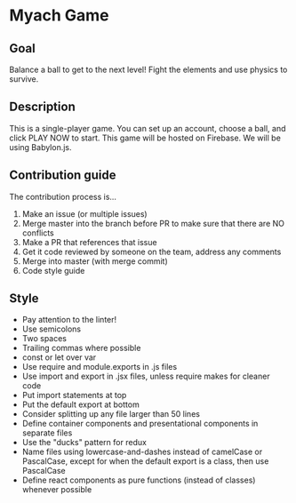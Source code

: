 # Myach Game

## Goal

Balance a ball to get to the next level! Fight the elements and use physics to survive.

## Description

This is a single-player game. You can set up an account, choose a ball, and click PLAY NOW to start. This game will be hosted on Firebase. We will be using Babylon.js.

## Contribution guide

The contribution process is...

1. Make an issue (or multiple issues)
2. Merge master into the branch before PR to make sure that there are NO conflicts
3. Make a PR that references that issue
4. Get it code reviewed by someone on the team, address any comments
5. Merge into master (with merge commit)
6. Code style guide

## Style

- Pay attention to the linter!
- Use semicolons
- Two spaces
- Trailing commas where possible
- const or let over var
- Use require and module.exports in .js files
- Use import and export in .jsx files, unless require makes for cleaner code
- Put import statements at top
- Put the default export at bottom
- Consider splitting up any file larger than 50 lines
- Define container components and presentational components in separate files
- Use the "ducks" pattern for redux
- Name files using lowercase-and-dashes instead of camelCase or PascalCase, except for when the default export is a class, then use PascalCase
- Define react components as pure functions (instead of classes) whenever possible
